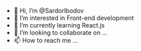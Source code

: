 - 👋 Hi, I’m @SardorIbodov
- 👀 I’m interested in Front-end development
- 🌱 I’m currently learning React.js
- 💞️ I’m looking to collaborate on ...
- 📫 How to reach me ...

<!---
SardorIbodov/SardorIbodov is a ✨ special ✨ repository because its `README.md` (this file) appears on your GitHub profile.
You can click the Preview link to take a look at your changes.
--->
